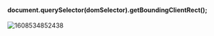 #### document.querySelector(domSelector).getBoundingClientRect();

![1608534852438](C:\Users\fengpan\AppData\Roaming\Typora\typora-user-images\1608534852438.png)

